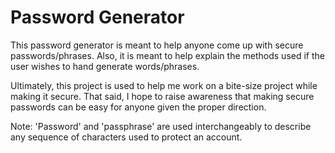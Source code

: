 # Password Generator
This password generator is meant to help anyone come up with secure passwords/phrases. Also, it is meant to help explain the methods used if the user wishes to hand generate words/phrases.

Ultimately, this project is used to help me work on a bite-size project while making it secure. That said, I hope to raise awareness that making secure passwords can be easy for anyone given the proper direction.

Note: 'Password' and 'passphrase' are used interchangeably to describe any sequence of characters used to protect an account.

